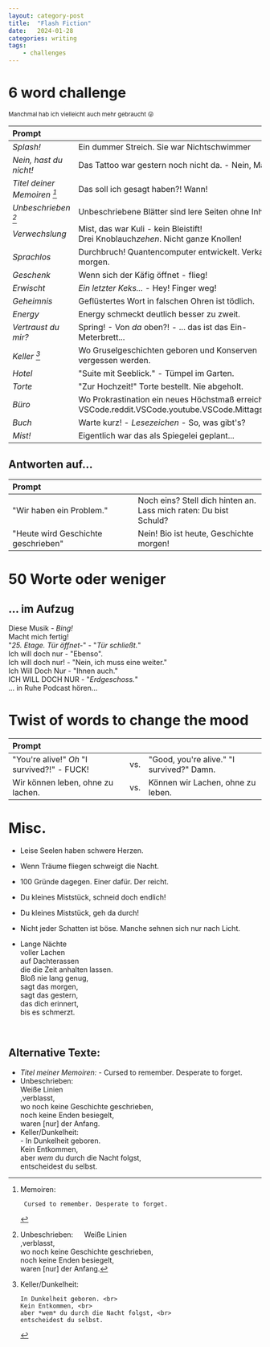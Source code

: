 ```yaml
---
layout: category-post
title:  "Flash Fiction"
date:   2024-01-28
categories: writing
tags:
    - challenges
---
```


# 6 word challenge

<sup> Manchmal hab ich vielleicht auch mehr gebraucht 😛 </sup>

| Prompt |  |
|:-----------|---------------|
| *Splash!* | Ein dummer Streich. Sie war Nichtschwimmer |
| *Nein, hast du nicht!* | Das Tattoo war gestern noch nicht da. - Nein, Mama. |
| *Titel deiner Memoiren [^1]* | Das soll ich gesagt haben?! Wann! |
| *Unbeschrieben [^2]* | Unbeschriebene Blätter sind lere Seiten ohne Inhalt. |
| *Verwechslung* | Mist, das war Kuli - kein Bleistift! <br> Drei Knoblauch*zehen*. Nicht ganze Knollen! |
| *Sprachlos* | Durchbruch! Quantencomputer entwickelt. Verkauf ab morgen. |
| *Geschenk* | Wenn sich der Käfig öffnet - flieg! |
| *Erwischt* | *Ein letzter Keks...* - Hey! Finger weg! |
| *Geheimnis* | Geflüstertes Wort in falschen Ohren ist tödlich. |
| *Energy* | Energy schmeckt deutlich besser zu zweit. |
| *Vertraust du mir?* | Spring! - Von *da* oben?! - ... das ist das Ein-Meterbrett... |
| *Keller [^3]* | Wo Gruselgeschichten geboren und Konserven vergessen werden. |
| *Hotel* | "Suite mit Seeblick." - Tümpel im Garten.
| *Torte* | "Zur Hochzeit!" Torte bestellt. Nie abgeholt. |
| *Büro* | Wo Prokrastination ein neues Höchstmaß erreicht. <br> VSCode.reddit.VSCode.youtube.VSCode.Mittagspause. |
| *Buch* | Warte kurz! - *Lesezeichen* - So, was gibt's? |
| *Mist!* | Eigentlich war das als Spiegelei geplant... |
 
## Antworten auf...

 | Prompt | |
 |:-------|---------|
 | "Wir haben ein Problem." | Noch eins? Stell dich hinten an. <br> Lass mich raten: Du bist Schuld? |
 | "Heute wird Geschichte geschrieben" | Nein! Bio ist heute, Geschichte morgen! |

# 50 Worte oder weniger
 
## ... im Aufzug
 
 Diese Musik - *Bing!* <br>
 Macht mich fertig! <br>
 "*25. Etage. Tür öffnet-*" - "*Tür schließt.*" <br>
 Ich will doch nur - "Ebenso". <br>
 Ich will doch nur! - "Nein, ich muss eine weiter." <br>
 Ich Will Doch Nur - "Ihnen auch." <br>
 ICH WILL DOCH NUR - "*Erdgeschoss.*" <br>
 ... in Ruhe Podcast hören... <br>

# Twist of words to change the mood

| Prompt |  |  |
|:--------|------|----|
| "You're alive!" *Oh* "I survived?!" - FUCK! | vs. | "Good, you're alive." "I survived?" Damn. |
| Wir können leben, ohne zu lachen. | vs. | Können wir Lachen, ohne zu leben. |


# Misc.

- Leise Seelen haben schwere Herzen.
- Wenn Träume fliegen schweigt die Nacht.
- 100 Gründe dagegen. Einer dafür. Der reicht.
- Du kleines Miststück, schneid doch endlich!
- Du kleines Miststück, geh da durch!
- Nicht jeder Schatten ist böse. Manche sehnen sich nur nach Licht.

- Lange Nächte <br>
  voller Lachen <br>
  auf Dachterassen <br>
  die die Zeit anhalten lassen. <br>
  Bloß nie lang genug, <br>
  sagt das morgen, <br>
  sagt das gestern, <br>
  das dich erinnert, <br>
  bis es schmerzt. <br>

<br>

## Alternative Texte:

- *Titel meiner Memoiren:*
      - Cursed to remember. Desperate to forget.
- Unbeschrieben: <br>
        Weiße Linien <br>
        ,verblasst, <br>
        wo noch keine Geschichte geschrieben, <br>
        noch keine Enden besiegelt, <br>
        waren [nur] der Anfang.
- Keller/Dunkelheit: <br>
      - In Dunkelheit geboren. <br>
        Kein Entkommen, <br>
        aber *wem* du durch die Nacht folgst, <br>
        entscheidest du selbst.
 
[^1]: Memoiren:

         Cursed to remember. Desperate to forget.
         
[^2]: Unbeschrieben: 
         
        Weiße Linien <br>
        ,verblasst, <br>
        wo noch keine Geschichte geschrieben, <br>
        noch keine Enden besiegelt, <br>
        waren [nur] der Anfang.

[^3]: Keller/Dunkelheit:

        In Dunkelheit geboren. <br>
        Kein Entkommen, <br>
        aber *wem* du durch die Nacht folgst, <br>
        entscheidest du selbst.

